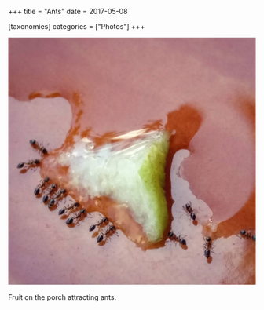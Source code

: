 +++
title = "Ants"
date = 2017-05-08

[taxonomies]
categories = ["Photos"]
+++

![Ants](ants.jpeg)

Fruit on the porch attracting ants.
